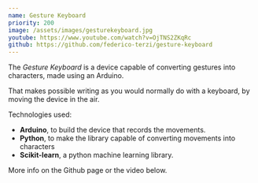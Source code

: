 ```yaml
---
name: Gesture Keyboard
priority: 200
image: /assets/images/gesturekeyboard.jpg
youtube: https://www.youtube.com/watch?v=OjTNS2ZKqRc
github: https://github.com/federico-terzi/gesture-keyboard
---
```

The *Gesture Keyboard* is a device capable of converting gestures into characters, made using an Arduino.

That makes possible writing as you would normally do with a keyboard, by moving the device in the air.

Technologies used:

* **Arduino**, to build the device that records the movements.
* **Python**, to make the library capable of converting movements into characters
* **Scikit-learn**, a python machine learning library.

More info on the Github page or the video below.